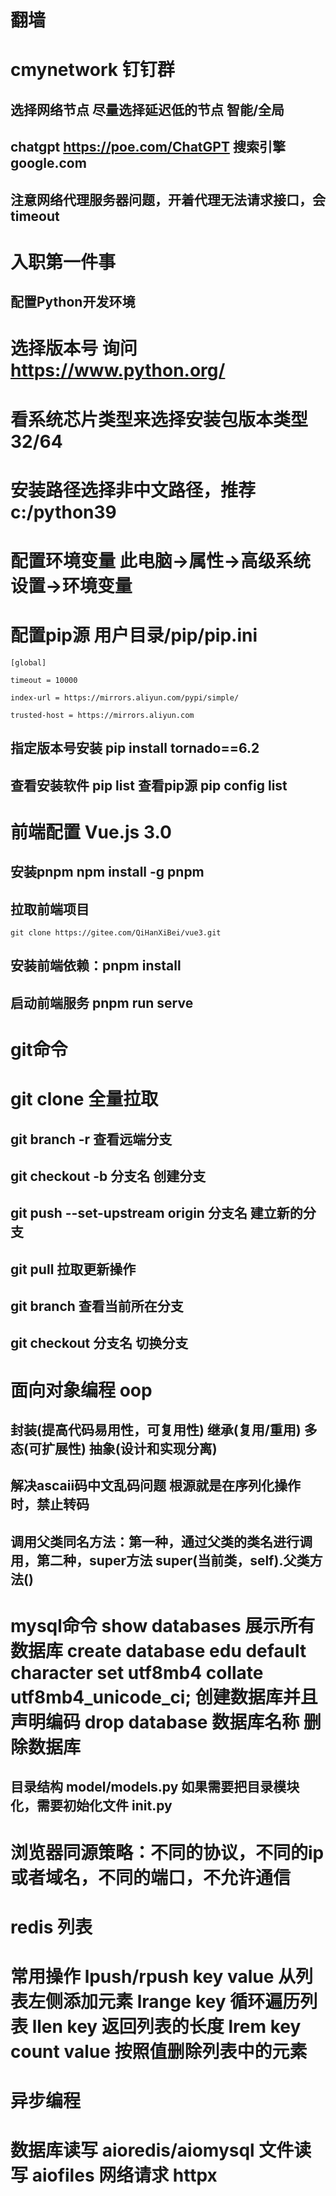 # 翻墙

# cmynetwork  钉钉群

## 选择网络节点  尽量选择延迟低的节点   智能/全局

## chatgpt  https://poe.com/ChatGPT   搜索引擎  google.com

## 注意网络代理服务器问题，开着代理无法请求接口，会timeout

# 入职第一件事

## 配置Python开发环境

# 选择版本号   询问   https://www.python.org/

# 看系统芯片类型来选择安装包版本类型  32/64

# 安装路径选择非中文路径，推荐  c:/python39

# 配置环境变量  此电脑->属性->高级系统设置->环境变量

# 配置pip源  用户目录/pip/pip.ini

```
[global]

timeout = 10000

index-url = https://mirrors.aliyun.com/pypi/simple/

trusted-host = https://mirrors.aliyun.com
```

## 指定版本号安装  pip install tornado==6.2

## 查看安装软件   pip list    查看pip源  pip config list

# 前端配置  Vue.js 3.0

## 安装pnpm  npm install -g pnpm

## 拉取前端项目  

```
git clone https://gitee.com/QiHanXiBei/vue3.git
```

## 安装前端依赖：pnpm install

## 启动前端服务  pnpm run serve

# git命令

# git clone 全量拉取

## git branch -r  查看远端分支

## git checkout -b 分支名  创建分支

## git push --set-upstream origin 分支名    建立新的分支

## git pull 拉取更新操作

## git branch 查看当前所在分支

## git checkout 分支名  切换分支

# 面向对象编程 oop 

## 封装(提高代码易用性，可复用性) 继承(复用/重用) 多态(可扩展性) 抽象(设计和实现分离)

## 解决ascaii码中文乱码问题  根源就是在序列化操作时，禁止转码

## 调用父类同名方法：第一种，通过父类的类名进行调用，第二种，super方法  super(当前类，self).父类方法()

# mysql命令   show databases 展示所有数据库  create database edu default character set utf8mb4 collate utf8mb4_unicode_ci; 创建数据库并且声明编码  drop database 数据库名称   删除数据库

## 目录结构   model/models.py  如果需要把目录模块化，需要初始化文件  __init__.py

# 浏览器同源策略：不同的协议，不同的ip或者域名，不同的端口，不允许通信

# redis  列表

# 常用操作  lpush/rpush key value   从列表左侧添加元素   lrange key  循环遍历列表   llen key  返回列表的长度  lrem key count value  按照值删除列表中的元素

# 异步编程

# 数据库读写 aioredis/aiomysql  文件读写  aiofiles    网络请求  httpx

